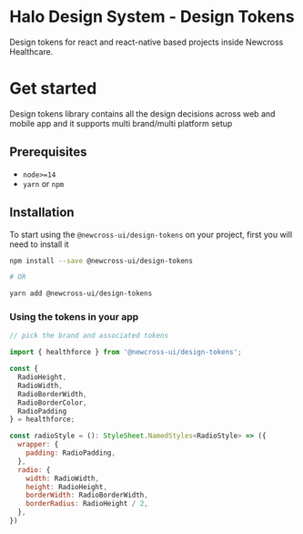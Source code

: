 # Halo Design System - Design Tokens

Design tokens for react and react-native based projects inside Newcross Healthcare.

# Get started

Design tokens library contains all the design decisions across web and mobile app and it supports multi brand/multi platform setup

## Prerequisites

- `node>=14`
- `yarn` or `npm`

## Installation

To start using the `@newcross-ui/design-tokens` on your project, first you will need to install it

```sh
npm install --save @newcross-ui/design-tokens

# OR

yarn add @newcross-ui/design-tokens
```

### Using the tokens in your app

```javascript
// pick the brand and associated tokens

import { healthforce } from '@newcross-ui/design-tokens';

const {
  RadioHeight,
  RadioWidth,
  RadioBorderWidth,
  RadioBorderColor,
  RadioPadding
} = healthforce;

const radioStyle = (): StyleSheet.NamedStyles<RadioStyle> => ({
  wrapper: {
    padding: RadioPadding,
  },
  radio: {
    width: RadioWidth,
    height: RadioHeight,
    borderWidth: RadioBorderWidth,
    borderRadius: RadioHeight / 2,
  },
})
```